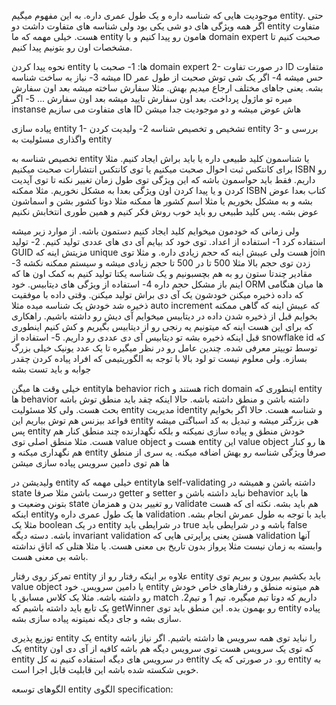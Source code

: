موجودیت هایی که شناسه داره و یک طول عمری داره. به این مفهوم میگیم entity. حتی اگر همه ویژگی های دو شی یکی بود ولی شناسه های متفاوت داشت دو entity متفاوت هست.  خیلی مهمه که ما entity هامون رو پیدا کنیم و با domain expert صحبت کنیم تا مشخصات اون رو بتونیم پیدا کنیم. 

نحوه پیدا کردن entity ها:
1- صحبت با domain expert 
2- در صورت تفاوت ID متفاوت میشه
3- نیاز به ساخت شناسه ID حس میشه
4- اگر یک شی توش صحبت از طول عمر بشه. یعنی جاهای مختلف ارجاع میدیم بهش. مثلا سفارش ساخته میشه بعد اون سفارش میره تو ماژول پرداخت. بعد اون سفارش تایید میشه بعد اون سفارش ...
5- اگر instanse های متفاوت می سازیم ID هاش عوض میشه و دو موجودیت جدا میشن


پیاده سازی entity
1- تشخیص و تخصیص شناسه
2- ولیدیت کردن  entity
3- بررسی و واگذاری مسئولیت به  entity

تخصیص شناسه به  entity
یا شناسمون کلید طبیعی داره یا باید براش ایجاد کنیم. مثلا برای کانتکس ثبت احوال صحبت میکنیم یا توی کانتکس انتشارات صحبت میکنیم ISBN رو داریم. 
فقط باید حواسمون باشه که این ویژگی توی طول زمان تغییر نکنه تا توی آپدیت کردن و یا پیدا کردن اون ویژگی بعدا به مشکل نخوریم. مثلا ممکنه ISBN کتاب بعدا عوض بشه و به مشکل بخوریم یا مثلا اسم کشور ها ممکنه مثلا دوتا کشور بشن و اسماشون عوض بشه. پس کلید طبیعی رو باید خوب روش فکر کنیم و همین طوری انتخابش نکنیم

ولی زمانی که خودمون میخوایم کلید ایجاد کنیم دستمون باشه. از موارد زیر میشه استفاده کرد
1- استفاده از اعداد. توی خود کد بیایم آی دی های عددی تولید کنیم. 
2- تولید GUID مزیتش اینه که unique هست ولی عیبش اینه که حجم زیادی داره. و مثلا توی join زدن توی حجم بالا مثلا 500 تا در 500 تا حجم زیادی میشه و سیستم ممکنه نکشه
3- مقادیر چندتا ستون رو به هم بچسبونیم و یک شناسه یکتا تولید کنیم به کمک اون ها که اینم باز مشکل حجم داره
4- استفاده از ویژگی های دیتابیس. خود ORM ها میان هنگامی که داده ذخیره میکنن خودشون یک آی دی براش تولید میکنن. وقتی داده با موفقیت ذخیره شد خودش یک شناسه میده مثلا auto increment که عیبش اینه که گاهی ممکنه بخوایم قبل از ذخیره شدن داده در دیتابیس میخوایم آی دیش رو داشته باشیم. راهکاری که برای این هست اینه که میتونیم یه رنجی رو از دیتابیس بگیریم  و کش کنیم اینطوری قبل اینکه ذخیره بشه تو دیتابیس آی دی عددی رو داریم. 
5- استفاده از snowflake id که توسط توییتر معرفی شده. چندین عامل رو در نظر میگیره تا یک عدد یونیک خیلی بزرگ بسازه. ولی معلوم نیست تو لود بالا با توجه به الگوریتیمی که افراد پیاده کردن چقدر جوابه و باید تست بشه



خیلی وقت ها میگن entityها behavior rich هستند و rich domain اینطوری که entity ها behavior داشته باشن و منطق داشته باشه. 
حالا اینکه چقد باید منطق توش باشه بحث هست. 
ولی کلا مسئولیت entity مدیریت identity و شناسه هست. 
حالا اگر بخوایم قواعد بیزنس هم توش بیاریم این entity هی بزرگتر میشه و تبدیل به کد اسباگتی میشه
پس entity خودش منطق و پیاده سازی نمیکنه و بلکه نگهدارنده چند منطق کنار هم هست. مثلا منطق اصلی توی value object هست و entity این value object ها رو کنار هم نگهداری میکنه و entity صرفا ویژگی شناسه رو بهش اضافه میکنه. 
یه سری از منطق ها هم توی دامین سرویس پیاده سازی میشن



ولیدیشن در entity
خیلی مهمه که entityها self-validating داشته باشن و همیشه در state درست باشن مثلا صرفا getter  و setter نباید داشته باشن و behavior ها باید بتونن وضعیت و state رو تغییر بدن و همزمان validate هم باید بشه. نکته ای که هست اینکه entityها یک طول عمری داره و validation باید با توجه به طول عمرش انجام بشه. مثلا یک boolean در یک entity در شرایطی باید true باشه و در شرایطی باید false باشه. 
دسته دیگه invariant validation هستن یعنی پراپرتی هایی که validation آنها وابسته به زمان نیست مثلا پرواز بدون تاریخ بی معنی هست. یا مثلا هتلی که اتاق نداشته باشه بی معنی هست. 



تمرکز روی رفتار entity
علاوه بر اینکه رفتار رو از entity باید بکشیم بیرون و ببریم توی value object یا دامین سرویس. خود entity هم میتونه منطق و رفتارهای خاص خودش رو داشته باشه. مثلا یک کلاس مسابق یا match داریم که دوتا تیم میگیره. تیم 1 و تیم2. یک تابع باید داشته باشیم که getWinner رو بهمون بده. این منطق باید توی entity پیاده سازی بشه و جای دیگه نمیتونه پیاده سازی بشه. 


توزیع پذیری entity
یک entity را نباید توی همه سرویس ها داشته باشیم. اگر نیاز باشه یک entity که توی یک سرویس هست توی سرویس دیگه هم باشه کافیه از آی دی اون entity در سرویس های دیگه استفاده کنیم نه کل entity رو. در صورتی که یک entity به خوبی شکسته شده باشه این قابلیت قابل اجرا است. 


الگوهای توسعه entity
الگوی specification: 